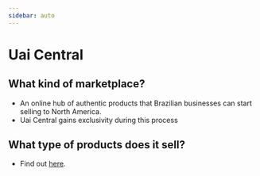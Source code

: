 ```yaml
---
sidebar: auto
---
```


# Uai Central

## What kind of marketplace?

- An online hub of authentic products that Brazilian businesses can start selling to North America.
- Uai Central gains exclusivity during this process

## What type of products does it sell?

- Find out <a href="https://uaicentral.com/products">here</a>.

